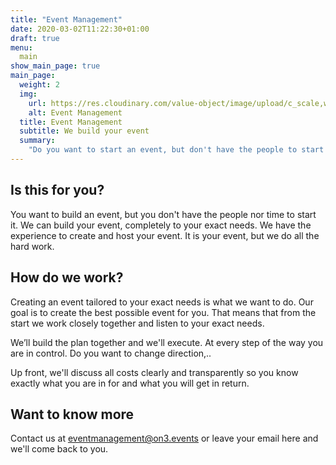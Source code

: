 ```yaml
---
title: "Event Management"
date: 2020-03-02T11:22:30+01:00
draft: true
menu:
  main
show_main_page: true
main_page:
  weight: 2
  img: 
    url: https://res.cloudinary.com/value-object/image/upload/c_scale,w_1200/v1583147189/on3/site/temp-new/event_management.jpg
    alt: Event Management
  title: Event Management
  subtitle: We build your event
  summary:
    "Do you want to start an event, but don't have the people to start it? We'll manage your complete event for you."
---
```


## Is this for you?

You want to build an event, but you don't have the people nor time to start it. We can build your event, completely to your exact needs. We have the experience to create and host your event. It is your event, but we do all the hard work.

## How do we work?

Creating an event tailored to your exact needs is what we want to do. Our goal is to create the best possible event for you. That means that from the start we work closely together and listen to your exact needs.

We’ll build the plan together and we'll execute. At every step of the way you are in control. Do you want to change direction,..

Up front, we'll discuss all costs clearly and transparently so you know exactly what you are in for and what you will get in return.

## Want to know more

Contact us at <a href="mailto:eventmanagement@on3.events">eventmanagement@on3.events</a> or leave your email here and we'll come back to you.
